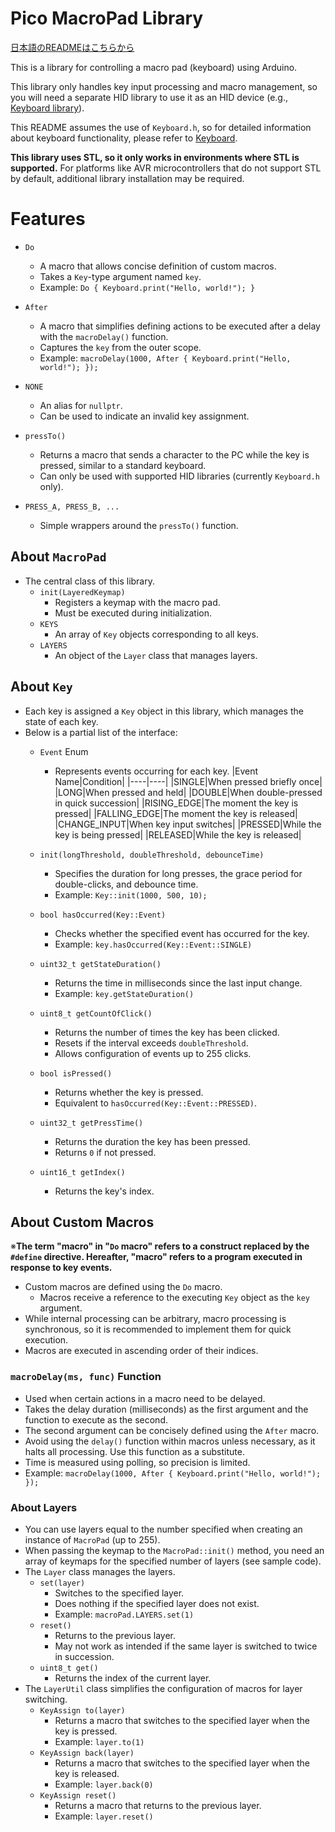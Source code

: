# Pico MacroPad Library
[日本語のREADMEはこちらから](/README.ja.md)

This is a library for controlling a macro pad (keyboard) using Arduino.

This library only handles key input processing and macro management, so you will need a separate HID library to use it as an HID device (e.g., [Keyboard library](https://github.com/arduino-libraries/Keyboard)).

This README assumes the use of `Keyboard.h`, so for detailed information about keyboard functionality, please refer to [Keyboard](https://github.com/arduino-libraries/Keyboard).

__This library uses STL, so it only works in environments where STL is supported.__
For platforms like AVR microcontrollers that do not support STL by default, additional library installation may be required.

# Features
- `Do`
    - A macro that allows concise definition of custom macros.
    - Takes a `Key`-type argument named `key`.
    - Example: ```Do { Keyboard.print("Hello, world!"); }```
- `After`
    - A macro that simplifies defining actions to be executed after a delay with the `macroDelay()` function.
    - Captures the `key` from the outer scope.
    - Example: ```macroDelay(1000, After { Keyboard.print("Hello, world!"); });```

- `NONE`
    - An alias for `nullptr`.
    - Can be used to indicate an invalid key assignment.

- `pressTo()`
    - Returns a macro that sends a character to the PC while the key is pressed, similar to a standard keyboard.
    - Can only be used with supported HID libraries (currently `Keyboard.h` only).

- `PRESS_A, PRESS_B, ...`
    - Simple wrappers around the `pressTo()` function.

## About `MacroPad`
- The central class of this library.
    - `init(LayeredKeymap)`
        - Registers a keymap with the macro pad.
        - Must be executed during initialization.
    - `KEYS`
        - An array of `Key` objects corresponding to all keys.
    - `LAYERS`
        - An object of the `Layer` class that manages layers.

## About `Key`
- Each key is assigned a `Key` object in this library, which manages the state of each key.
- Below is a partial list of the interface:
    - `Event` Enum
        - Represents events occurring for each key.
            |Event Name|Condition|
            |----|----|
            |SINGLE|When pressed briefly once|
            |LONG|When pressed and held|
            |DOUBLE|When double-pressed in quick succession|
            |RISING_EDGE|The moment the key is pressed|
            |FALLING_EDGE|The moment the key is released|
            |CHANGE_INPUT|When key input switches|
            |PRESSED|While the key is being pressed|
            |RELEASED|While the key is released|

    - `init(longThreshold, doubleThreshold, debounceTime)`
        - Specifies the duration for long presses, the grace period for double-clicks, and debounce time.
        - Example: `Key::init(1000, 500, 10);`
    - `bool hasOccurred(Key::Event)`
        - Checks whether the specified event has occurred for the key.
        - Example: `key.hasOccurred(Key::Event::SINGLE)`
    - `uint32_t getStateDuration()`
        - Returns the time in milliseconds since the last input change.
        - Example: `key.getStateDuration()`
    - `uint8_t getCountOfClick()`
        - Returns the number of times the key has been clicked.
        - Resets if the interval exceeds `doubleThreshold`.
        - Allows configuration of events up to 255 clicks.
    - `bool isPressed()`
        - Returns whether the key is pressed.
        - Equivalent to `hasOccurred(Key::Event::PRESSED)`.
    - `uint32_t getPressTime()`
        - Returns the duration the key has been pressed.
        - Returns `0` if not pressed.
    - `uint16_t getIndex()`
        - Returns the key's index.

## About Custom Macros
※__The term "macro" in "`Do` macro" refers to a construct replaced by the `#define` directive. Hereafter, "macro" refers to a program executed in response to key events.__  
- Custom macros are defined using the `Do` macro.
    - Macros receive a reference to the executing `Key` object as the `key` argument.
- While internal processing can be arbitrary, macro processing is synchronous, so it is recommended to implement them for quick execution.
- Macros are executed in ascending order of their indices.

### `macroDelay(ms, func)` Function
- Used when certain actions in a macro need to be delayed.
- Takes the delay duration (milliseconds) as the first argument and the function to execute as the second.
- The second argument can be concisely defined using the `After` macro.
- Avoid using the `delay()` function within macros unless necessary, as it halts all processing. Use this function as a substitute.
- Time is measured using polling, so precision is limited.
- Example: ```macroDelay(1000, After { Keyboard.print("Hello, world!"); });```

### About Layers
- You can use layers equal to the number specified when creating an instance of `MacroPad` (up to 255).
- When passing the keymap to the `MacroPad::init()` method, you need an array of keymaps for the specified number of layers (see sample code).
- The `Layer` class manages the layers.
    - `set(layer)`
        - Switches to the specified layer.
        - Does nothing if the specified layer does not exist.
        - Example: ```macroPad.LAYERS.set(1)```
    - `reset()`
        - Returns to the previous layer.
        - May not work as intended if the same layer is switched to twice in succession.
    - `uint8_t get()`
        - Returns the index of the current layer.
- The `LayerUtil` class simplifies the configuration of macros for layer switching.
    - `KeyAssign to(layer)`
        - Returns a macro that switches to the specified layer when the key is pressed.
        - Example: ```layer.to(1)```
    - `KeyAssign back(layer)`
        - Returns a macro that switches to the specified layer when the key is released.
        - Example: ```layer.back(0)```
    - `KeyAssign reset()`
        - Returns a macro that returns to the previous layer.
        - Example: ```layer.reset()```
